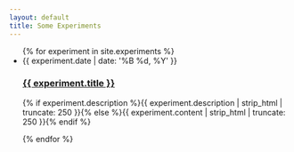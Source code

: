 ```yaml
---
layout: default
title: Some Experiments
---
```


<ul class="posts noList">
  {% for experiment in site.experiments %}
    <li>
      <span class="date">{{ experiment.date | date: '%B %d, %Y' }}</span>
      <h3><a class="post-link" href="{{ experiment.url | prepend: site.baseurl }}">{{ experiment.title }}</a></h3>
      <p class="description">{% if experiment.description %}{{ experiment.description | strip_html | truncate: 250 }}{% else %}{{ experiment.content | strip_html | truncate: 250 }}{% endif %}</p>
    </li>
  {% endfor %}
</ul>
